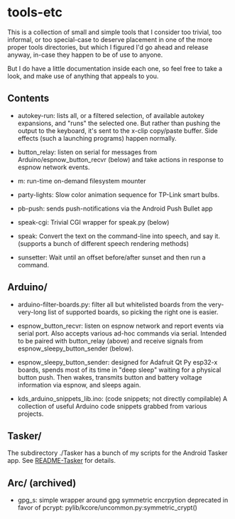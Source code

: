 
# tools-etc

This is a collection of small and simple tools that I consider too trivial,
too informal, or too special-case to deserve placement in one of the more
proper tools directories, but which I figured I'd go ahead and release anyway,
in-case they happen to be of use to anyone.

But I do have a little documentation inside each one, so feel free to take a
look, and make use of anything that appeals to you.


## Contents

- autokey-run: lists all, or a filtered selection, of available autokey
  expansions, and "runs" the selected one.  But rather than pushing the
  output to the keyboard, it's sent to the x-clip copy/paste buffer.
  Side effects (such a launching programs) happen normally.

- button_relay: listen on serial for messages from Arduino/espnow_button_recvr
  (below) and take actions in response to espnow network events.

- m: run-time on-demand filesystem mounter

- party-lights: Slow color animation sequence for TP-Link smart bulbs.

- pb-push: sends push-notifications via the Android Push Bullet app

- speak-cgi: Trivial CGI wrapper for speak.py (below)

- speak: Convert the text on the command-line into speech, and say it.
  (supports a bunch of different speech rendering methods)

- sunsetter: Wait until an offset before/after sunset and then run a command.


## Arduino/

- arduino-filter-boards.py: filter all but whitelisted boards from the
  very-very-long list of supported boards, so picking the right one is easier.

- espnow_button_recvr: listen on espnow network and report events
  via serial port.  Also accepts various ad-hoc commands via serial.
  Intended to be paired with button_relay (above) and receive signals
  from espnow_sleepy_button_sender (below).
  
- espnow_sleepy_button_sender: designed for Adafruit Qt Py esp32-x boards,
  spends most of its time in "deep sleep" waiting for a physical button push.
  Then wakes, transmits button and battery voltage information via espnow,
  and sleeps again.

- kds_arduino_snippets_lib.ino: (code snippets; not directly compilable)
  A collection of useful Arduino code snippets grabbed from various projects.


## Tasker/

The subdirectory ./Tasker has a bunch of my scripts for the Android Tasker
app.  See [README-Tasker](Tasker/README-Tasker.md) for details.


## Arc/ (archived)

- gpg_s: simple wrapper around gpg symmetric encrpytion
  deprecated in favor of pcrypt: pylib/kcore/uncommon.py:symmetric_crypt()

